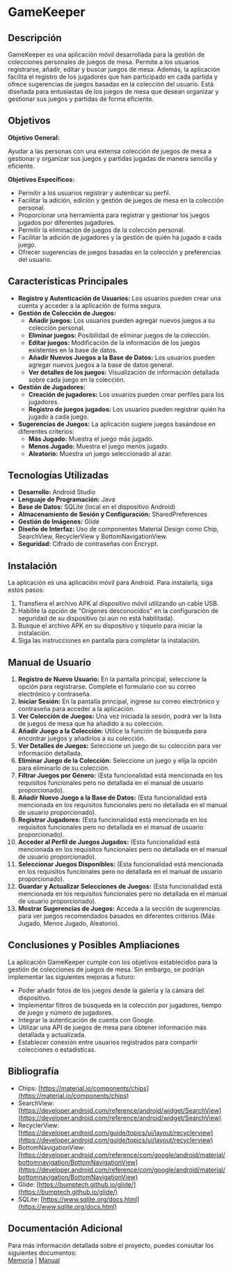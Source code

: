 # GameKeeper

## Descripción

GameKeeper es una aplicación móvil desarrollada para la gestión de colecciones personales de juegos de mesa. Permite a los usuarios registrarse, añadir, editar y buscar juegos de mesa. Además, la aplicación facilita el registro de los jugadores que han participado en cada partida y ofrece sugerencias de juegos basadas en la colección del usuario. Está diseñada para entusiastas de los juegos de mesa que desean organizar y gestionar sus juegos y partidas de forma eficiente.

## Objetivos

**Objetivo General:**

Ayudar a las personas con una extensa colección de juegos de mesa a gestionar y organizar sus juegos y partidas jugadas de manera sencilla y eficiente.

**Objetivos Específicos:**

* Permitir a los usuarios registrar y autenticar su perfil.
* Facilitar la adición, edición y gestión de juegos de mesa en la colección personal.
* Proporcionar una herramienta para registrar y gestionar los juegos jugados por diferentes jugadores.
* Permitir la eliminación de juegos de la colección personal.
* Facilitar la adición de jugadores y la gestión de quién ha jugado a cada juego.
* Ofrecer sugerencias de juegos basadas en la colección y preferencias del usuario.

## Características Principales

* **Registro y Autenticación de Usuarios:** Los usuarios pueden crear una cuenta y acceder a la aplicación de forma segura.
* **Gestión de Colección de Juegos:**
    * **Añadir juegos:** Los usuarios pueden agregar nuevos juegos a su colección personal.
    * **Eliminar juegos:** Posibilidad de eliminar juegos de la colección.
    * **Editar juegos:** Modificación de la información de los juegos existentes en la base de datos.
    * **Añadir Nuevos Juegos a la Base de Datos:** Los usuarios pueden agregar nuevos juegos a la base de datos general.
    * **Ver detalles de los juegos:** Visualización de información detallada sobre cada juego en la colección.
* **Gestión de Jugadores:**
    * **Creación de jugadores:** Los usuarios pueden crear perfiles para los jugadores.
    * **Registro de juegos jugados:** Los usuarios pueden registrar quién ha jugado a cada juego.
* **Sugerencias de Juegos:** La aplicación sugiere juegos basándose en diferentes criterios:
    * **Más Jugado:** Muestra el juego más jugado.
    * **Menos Jugado:** Muestra el juego menos jugado.
    * **Aleatorio:** Muestra un juego seleccionado al azar.

## Tecnologías Utilizadas

* **Desarrollo:** Android Studio
* **Lenguaje de Programación:** Java
* **Base de Datos:** SQLite (local en el dispositivo Android)
* **Almacenamiento de Sesión y Configuración:** SharedPreferences
* **Gestión de Imágenes:** Glide
* **Diseño de Interfaz:** Uso de componentes Material Design como Chip, SearchView, RecyclerView y BottomNavigationView.
* **Seguridad:** Cifrado de contraseñas con Encrypt.

## Instalación

La aplicación es una aplicación móvil para Android. Para instalarla, siga estos pasos:

1.  Transfiera el archivo APK al dispositivo móvil utilizando un cable USB.
2.  Habilite la opción de "Orígenes desconocidos" en la configuración de seguridad de su dispositivo (si aún no está habilitada).
3.  Busque el archivo APK en su dispositivo y tóquelo para iniciar la instalación.
4.  Siga las instrucciones en pantalla para completar la instalación.

## Manual de Usuario

1.  **Registro de Nuevo Usuario:** En la pantalla principal, seleccione la opción para registrarse. Complete el formulario con su correo electrónico y contraseña.
2.  **Iniciar Sesión:** En la pantalla principal, ingrese su correo electrónico y contraseña para acceder a la aplicación.
3.  **Ver Colección de Juegos:** Una vez iniciada la sesión, podrá ver la lista de juegos de mesa que ha añadido a su colección.
4.  **Añadir Juego a la Colección:** Utilice la función de búsqueda para encontrar juegos y añadirlos a su colección.
5.  **Ver Detalles de Juegos:** Seleccione un juego de su colección para ver información detallada.
6.  **Eliminar Juego de la Colección:** Seleccione un juego y elija la opción para eliminarlo de su colección.
7.  **Filtrar Juegos por Género:** (Esta funcionalidad está mencionada en los requisitos funcionales pero no detallada en el manual de usuario proporcionado).
8.  **Añadir Nuevo Juego a la Base de Datos:** (Esta funcionalidad está mencionada en los requisitos funcionales pero no detallada en el manual de usuario proporcionado).
9.  **Registrar Jugadores:** (Esta funcionalidad está mencionada en los requisitos funcionales pero no detallada en el manual de usuario proporcionado).
10. **Acceder al Perfil de Juegos Jugados:** (Esta funcionalidad está mencionada en los requisitos funcionales pero no detallada en el manual de usuario proporcionado).
11. **Seleccionar Juegos Disponibles:** (Esta funcionalidad está mencionada en los requisitos funcionales pero no detallada en el manual de usuario proporcionado).
12. **Guardar y Actualizar Selecciones de Juegos:** (Esta funcionalidad está mencionada en los requisitos funcionales pero no detallada en el manual de usuario proporcionado).
13. **Mostrar Sugerencias de Juegos:** Acceda a la sección de sugerencias para ver juegos recomendados basados en diferentes criterios (Más Jugado, Menos Jugado, Aleatorio).

## Conclusiones y Posibles Ampliaciones

La aplicación GameKeeper cumple con los objetivos establecidos para la gestión de colecciones de juegos de mesa. Sin embargo, se podrían implementar las siguientes mejoras a futuro:

* Poder añadir fotos de los juegos desde la galería y la cámara del dispositivo.
* Implementar filtros de búsqueda en la colección por jugadores, tiempo de juego y número de jugadores.
* Integrar la autenticación de cuenta con Google.
* Utilizar una API de juegos de mesa para obtener información más detallada y actualizada.
* Establecer conexión entre usuarios registrados para compartir colecciones o estadísticas.

## Bibliografía

* Chips: [https://material.io/components/chips](https://material.io/components/chips)
* SearchView: [https://developer.android.com/reference/android/widget/SearchView](https://developer.android.com/reference/android/widget/SearchView)
* RecyclerView: [https://developer.android.com/guide/topics/ui/layout/recyclerview](https://developer.android.com/guide/topics/ui/layout/recyclerview)
* BottomNavigationView: [https://developer.android.com/reference/com/google/android/material/bottomnavigation/BottomNavigationView](https://developer.android.com/reference/com/google/android/material/bottomnavigation/BottomNavigationView)
* Glide: [https://bumptech.github.io/glide/](https://bumptech.github.io/glide/)
* SQLite: [https://www.sqlite.org/docs.html](https://www.sqlite.org/docs.html)

## Documentación Adicional
Para más información detallada sobre el proyecto, puedes consultar los siguientes documentos:  
[Memoria](https://github.com/nestor115/gameKeeper/blob/main/DeFrutos_Alonso_Nestor_Memoria_ProyectoFinal_DAM24.pdf) | [Manual](https://github.com/nestor115/gameKeeper/blob/main/DeFrutos_Alonso_Nestor_Manual_ProyectoFinal_DAM24.pdf)

